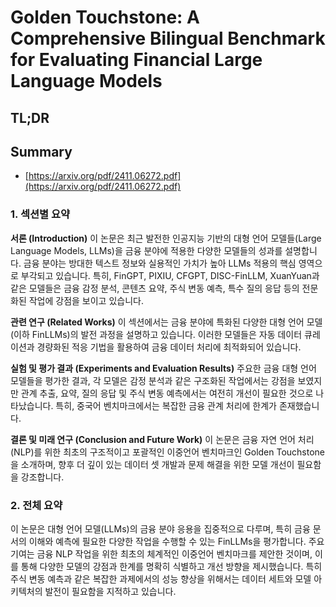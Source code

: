# Golden Touchstone: A Comprehensive Bilingual Benchmark for Evaluating Financial Large Language Models
## TL;DR
## Summary
- [https://arxiv.org/pdf/2411.06272.pdf](https://arxiv.org/pdf/2411.06272.pdf)

### 1. 섹션별 요약

**서론 (Introduction)**
이 논문은 최근 발전한 인공지능 기반의 대형 언어 모델들(Large Language Models, LLMs)을 금융 분야에 적용한 다양한 모델들의 성과를 설명합니다. 금융 분야는 방대한 텍스트 정보와 실용적인 가치가 높아 LLMs 적용의 핵심 영역으로 부각되고 있습니다. 특히, FinGPT, PIXIU, CFGPT, DISC-FinLLM, XuanYuan과 같은 모델들은 금융 감정 분석, 콘텐츠 요약, 주식 변동 예측, 특수 질의 응답 등의 전문화된 작업에 강점을 보이고 있습니다.

**관련 연구 (Related Works)**
이 섹션에서는 금융 분야에 특화된 다양한 대형 언어 모델(이하 FinLLMs)의 발전 과정을 설명하고 있습니다. 이러한 모델들은 자동 데이터 큐레이션과 경량화된 적응 기법을 활용하여 금융 데이터 처리에 최적화되어 있습니다.

**실험 및 평가 결과 (Experiments and Evaluation Results)**
주요한 금융 대형 언어 모델들을 평가한 결과, 각 모델은 감정 분석과 같은 구조화된 작업에서는 강점을 보였지만 관계 추출, 요약, 질의 응답 및 주식 변동 예측에서는 여전히 개선이 필요한 것으로 나타났습니다. 특히, 중국어 벤치마크에서는 복잡한 금융 관계 처리에 한계가 존재했습니다.

**결론 및 미래 연구 (Conclusion and Future Work)**
이 논문은 금융 자연 언어 처리(NLP)를 위한 최초의 구조적이고 포괄적인 이중언어 벤치마크인 Golden Touchstone을 소개하며, 향후 더 깊이 있는 데이터 셋 개발과 문제 해결을 위한 모델 개선이 필요함을 강조합니다.

### 2. 전체 요약
이 논문은 대형 언어 모델(LLMs)의 금융 분야 응용을 집중적으로 다루며, 특히 금융 문서의 이해와 예측에 필요한 다양한 작업을 수행할 수 있는 FinLLMs을 평가합니다. 주요 기여는 금융 NLP 작업을 위한 최초의 체계적인 이중언어 벤치마크를 제안한 것이며, 이를 통해 다양한 모델의 강점과 한계를 명확히 식별하고 개선 방향을 제시했습니다. 특히 주식 변동 예측과 같은 복잡한 과제에서의 성능 향상을 위해서는 데이터 세트와 모델 아키텍처의 발전이 필요함을 지적하고 있습니다.